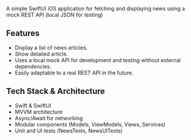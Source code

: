 A simple SwiftUI iOS application for fetching and displaying news using a mock REST API (local JSON for testing)

## Features

* Display a list of news articles.
* Show detailed article.
* Uses a local mock API for development and testing without external dependencies.
* Easily adaptable to a real REST API in the future.


## Tech Stack & Architecture

* Swift & SwiftUI
* MVVM architecture
* Async/Await for networking
* Modular components (Models, ViewModels, Views, Services)
* Unit and UI tests (NewsTests, NewsUITests)
